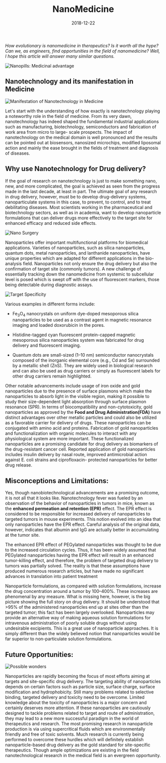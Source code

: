﻿---
layout: post
title: "NanoMedicine"
author_github: manojab
date: 2018-12-22
image: '/assets/img/'
description: ''
tags:
- NanoMedicine
- Targeted drug delivery
- Overlooked advancements
- EPR effect
categories:
- Piston
github_username: 'manojab'
use_math: true
comments: false
---

*How evolutionary is nanomedicine in therapeutics? Is it worth all the hype? Can we, as
engineers, find opportunities in the field of nanomedicine? Well, I hope this article will
answer many similar questions.*

![Nanopills: Medicinal advantage](/blog/assets/img/NanoMedicine/1.jpg "Nanopills: Medicinal advantage") 

## Nanotechnology and its manifestation in Medicine

![Manifestation of Nanotechnology in Medicine](/blog/assets/img/NanoMedicine/5.jpg "Manifestation of Nanotechnology in Medicine")

Let's start with the understanding of how exactly is nanotechnology playing a
noteworthy role in the field of medicine. From its very dawn, nanotechnology has
indeed shaped the fundamental industrial applications such as manufacturing,
biotechnology, semiconductors and fabrication of work area from micro to large-
scale prospects. The impact of nanotechnology on the medical domain is well
pronounced and the results can be pointed out at biosensors, nanosized microchips,
modified liposomal action and mainly the ease brought in the fields of treatment and
diagnosis of diseases.

## Why use Nanotechnology for Drug delivery?

If the goal of research on nanotechnology is just to make something nano, new, and
more complicated, the goal is achieved as seen from the progress made in the last
decade, at least in part. The ultimate goal of any research in drug delivery, however,
must be to develop drug-delivery systems, nanoparticulate systems in this case, to
prevent, to control, and to treat debilitating diseases. Most scientists working in the
pharmaceutical and biotechnology sectors, as well as in academia, want to develop
nanoparticle formulations that can deliver drugs more effectively to the target site for
enhanced efficacy and reduced side effects.

![Nano Surgery](/blog/assets/img/NanoMedicine/2.jpg "Nano Surgery")

Nanoparticles offer important multifunctional platforms for biomedical applications.
Varieties of nanoparticles, such as silica nanoparticles, quantum dots, metal
nanoparticles, and lanthanide nanoparticles, have unique properties which are
adapted for different applications in the bio-analysis field. Nanoparticles not only
ensure the drug delivery but also the confirmation of target site (commonly tumors).
A new challenge of essentially tracking down the nanomedicine from systemic to
subcellular level is posed which is swept off with the use of fluorescent markers,
those being detectable during diagnostic assays.

![Target Specificity](/blog/assets/img/NanoMedicine/3.jpg "Target Specificity")

Various examples in different forms include:

- Fe<sub>3</sub>O<sub>4</sub> nanocrystals on uniform dye-doped mesoporous silica nanoparticles
to be used as a contrast agent in magnetic resonance imaging and loaded
doxorubicin in the pores.

- Histidine-tagged cyan fluorescent protein-capped magnetic mesoporous
silica nanoparticles system was fabricated for drug delivery and fluorescent
imaging.

- Quantum dots are small-sized (1–10 nm) semiconductor nanocrystals
composed of the inorganic elemental core (e.g., Cd and Se) surrounded by a
metallic shell (ZnS). They are widely used in biological research and can
also be used as drug carriers or simply as fluorescent labels for other drug
carriers remain highlighted.

Other notable advancements include usage of iron oxide and gold nanoparticles
due to the presence of surface plasmons which make the nanoparticles to absorb
light in the visible region, making it possible to study their size-dependent light
absorption through surface plasmon resonance (SPR). In terms of biocompatibility
and non-cytotoxicity, gold nanoparticles as approved by the **Food and Drug
Administration(FDA)** have distinct advantages over other metallic particles and
could also be utilized as a favorable carrier for delivery of drugs. These
nanoparticles can be conjugated with amino acid and proteins. Fabrication of gold
nanoparticles and functionalization with organic molecules to interact with any
physiological system are more important. These functionalized nanoparticles are a
promising candidate for drug delivery as biomarkers of the drug-resistant cancer
cell. Reported application of gold nanoparticles includes insulin delivery by nasal
route, improved antimicrobial action against E. coli strains and ciprofloxacin-
protected nanoparticles for better drug release.

## Misconceptions and Limitations:

Yes, though nanobiotechnological advancements are a promising outcome,
it is not all that it looks like. Nanotechnology fever was fueled by an
observation of the behavior of nanoparticles in tumors in mice, known as the
**enhanced permeation and retention (EPR)** effect. The EPR effect is
considered to be responsible for increased delivery of nanoparticles to
targeted tumors in mouse experiments. This notion evolved into an idea that
only nanoparticles have the EPR effect. Careful analysis of the original data,
however, indicates that albumin and IgG are actually better in accumulating at
the tumor site.

The enhanced EPR effect of PEGylated nanoparticles was thought to be due
to the increased circulation cycles. Thus, it has been widely assumed that
PEGylated nanoparticles having the EPR effect will result in an enhanced
tumor-killing effect, and therefore, the problem of targeted drug delivery to
tumors was partially solved. The reality is that these assumptions have
produced numerous research articles, but have made no significant advances
in translation into patient treatment

Nanoparticle formulations, as compared with solution formulations, increase
the drug concentration around a tumor by 100–400%. These increases are
phenomenal by any measure. What is missing here, however, is the big
picture showing the full story on drug delivery. It should be understood that
&gt;95% of the administered nanoparticles end up at sites other than the
targeted tumor; this fact has been largely overlooked. Nanoparticles may
provide an alternative way of making aqueous solution formulations for
intravenous administration of poorly soluble drugs without using undesirable
excipients. This is a great use of nanoparticle approaches. It is simply
different than the widely believed notion that nanoparticles would be far
superior to non-particulate solution formulations.


## Future Opportunities:

![Possible wonders](/blog/assets/img/NanoMedicine/4.jpg "Possible wonders")

Nanoparticles are rapidly becoming the focus of most efforts aiming at targets and
site-specific drug delivery. The targeting ability of nanoparticles depends on certain
factors such as particle size, surface charge, surface modification and
hydrophobicity. Still many problems related to selective binding, targeted delivery
and toxicity need to be overcome. Limited knowledge about the toxicity of
nanoparticles is a major concern and certainly deserves more attention. If these
nanoparticles are cautiously designed to tackle problems related to target and
route of administration, they may lead to a new more successful paradigm in the
world of therapeutics and research. The most promising research in nanoparticle
production is via using supercritical fluids which are environmentally friendly and
free of toxic solvents. Much research is currently being performed to overcome
these hurdles which will definitely establish nanoparticle-based drug delivery as the
gold standard for site-specific therapeutics. Though ample optimizations are existing
in the field nanotechnological research in the medical field is an evergreen
opportunity.
